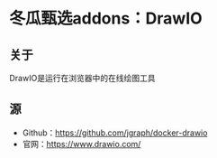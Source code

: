 # 冬瓜甄选addons：DrawIO

## 关于
DrawIO是运行在浏览器中的在线绘图工具

## 源

- Github：https://github.com/jgraph/docker-drawio
- 官网：https://www.drawio.com/
